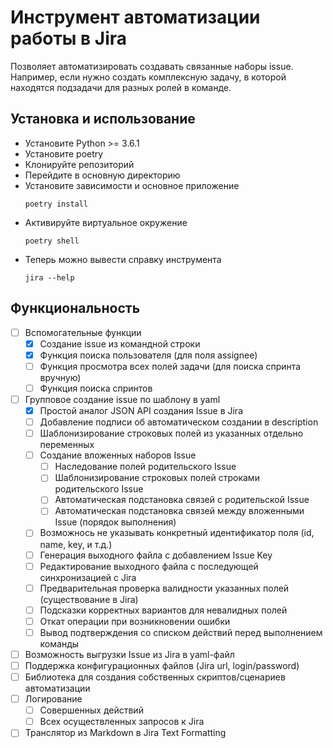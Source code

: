 # Инструмент автоматизации работы в Jira

Позволяет автоматизировать создавать связанные наборы issue.
Например, если нужно создать комплексную задачу,
 в которой находятся подзадачи для разных ролей в команде.

## Установка и использование 

* Установите Python >= 3.6.1
* Установите poetry
* Клонируйте репозиторий
* Перейдите в основную директорию
* Установите зависимости и основное приложение
    ```
    poetry install
    ```
* Активируйте виртуальное окружение
    ```
    poetry shell    
    ```
* Теперь можно вывести справку инструмента
    ```
    jira --help
    ```

## Функциональность


- [ ] Вспомогательные функции
    - [x] Создание issue из командной строки
    - [x] Функция поиска пользователя (для поля assignee)
    - [ ] Функция просмотра всех полей задачи (для поиска спринта вручную)
    - [ ] Функция поиска спринтов
- [ ] Групповое создание issue по шаблону в yaml
    - [x] Простой аналог JSON API создания Issue в Jira
    - [ ] Добавление подписи об автоматическом создании в description
    - [ ] Шаблонизирование строковых полей из указанных отдельно переменных
    - [ ] Создание вложенных наборов Issue
        - [ ] Наследование полей родительского Issue
        - [ ] Шаблонизирование строковых полей строками родительского Issue
        - [ ] Автоматическая подстановка связей с родительской Issue
        - [ ] Автоматическая подстановка связей между вложенными Issue (порядок выполнения)
    - [ ] Возможнось не указывать конкретный идентификатор поля (id, name, key, и т.д.)
    - [ ] Генерация выходного файла с добавлением Issue Key
    - [ ] Редактирование выходного файла с последующей синхронизацией с Jira
    - [ ] Предварительная проверка валидности указанных полей (существование в Jira)
    - [ ] Подсказки корректных вариантов для невалидных полей
    - [ ] Откат операции при возникновении ошибки
    - [ ] Вывод подтверждения со списком действий перед выполнением команды
- [ ] Возможность выгрузки Issue из Jira в yaml-файл
- [ ] Поддержка конфигурационных файлов (Jira url, login/password)
- [ ] Библиотека для создания собственных скриптов/сценариев автоматизации
- [ ] Логирование
    - [ ] Совершенных действий
    - [ ] Всех осуществленных запросов к Jira
- [ ] Транслятор из Markdown в Jira Text Formatting

